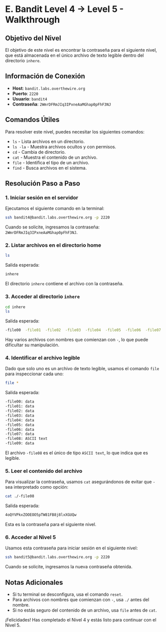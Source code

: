 # E. Bandit Level 4 → Level 5 - Walkthrough

## Objetivo del Nivel

El objetivo de este nivel es encontrar la contraseña para el siguiente nivel, que está almacenada en el único archivo de texto legible dentro del directorio `inhere`.

## Información de Conexión

- **Host**: `bandit.labs.overthewire.org`
- **Puerto**: `2220`
- **Usuario**: `bandit4`
- **Contraseña**: `2WmrDFRmJIq3IPxneAaMGhap0pFhF3NJ`

## Comandos Útiles

Para resolver este nivel, puedes necesitar los siguientes comandos:

- `ls` - Lista archivos en un directorio.
- `ls -la` - Muestra archivos ocultos y con permisos.
- `cd` - Cambia de directorio.
- `cat` - Muestra el contenido de un archivo.
- `file` - Identifica el tipo de un archivo.
- `find` - Busca archivos en el sistema.

## Resolución Paso a Paso

### 1. Iniciar sesión en el servidor

Ejecutamos el siguiente comando en la terminal:

```sh
ssh bandit4@bandit.labs.overthewire.org -p 2220
```

Cuando se solicite, ingresamos la contraseña: `2WmrDFRmJIq3IPxneAaMGhap0pFhF3NJ`.

### 2. Listar archivos en el directorio home

```sh
ls
```

Salida esperada:

```sh
inhere
```

El directorio `inhere` contiene el archivo con la contraseña.

### 3. Acceder al directorio `inhere`

```sh
cd inhere
ls
```

Salida esperada:

```sh
-file00  -file01  -file02  -file03  -file04  -file05  -file06  -file07  -file08  -file09
```

Hay varios archivos con nombres que comienzan con `-`, lo que puede dificultar su manipulación.

### 4. Identificar el archivo legible

Dado que solo uno es un archivo de texto legible, usamos el comando `file` para inspeccionar cada uno:

```sh
file *
```

Salida esperada:

```sh
-file00: data
-file01: data
-file02: data
-file03: data
-file04: data
-file05: data
-file06: data
-file07: data
-file08: ASCII text
-file09: data
```

El archivo `-file08` es el único de tipo `ASCII text`, lo que indica que es legible.

### 5. Leer el contenido del archivo

Para visualizar la contraseña, usamos `cat` asegurándonos de evitar que `-` sea interpretado como opción:

```sh
cat ./-file08
```

Salida esperada:

```sh
4oQYVPkxZOOEOO5pTW81FB8j8lxXGUQw
```

Esta es la contraseña para el siguiente nivel.

### 6. Acceder al Nivel 5

Usamos esta contraseña para iniciar sesión en el siguiente nivel:

```sh
ssh bandit5@bandit.labs.overthewire.org -p 2220
```

Cuando se solicite, ingresamos la nueva contraseña obtenida.

## Notas Adicionales

- Si tu terminal se desconfigura, usa el comando `reset`.
- Para archivos con nombres que comienzan con `-`, usa `./` antes del nombre.
- Si no estás seguro del contenido de un archivo, usa `file` antes de `cat`.

¡Felicidades! Has completado el Nivel 4 y estás listo para continuar con el Nivel 5.

